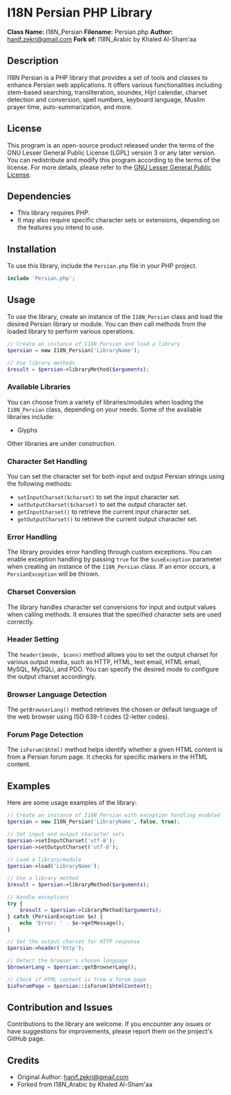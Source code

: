 # I18N Persian PHP Library

**Class Name:** I18N_Persian
**Filename:** Persian.php
**Author:** hanif.zekri@gmail.com
**Fork of:** I18N_Arabic by Khaled Al-Sham'aa

## Description

I18N Persian is a PHP library that provides a set of tools and classes to enhance Persian web applications. It offers various functionalities including stem-based searching, transliteration, soundex, Hijri calendar, charset detection and conversion, spell numbers, keyboard language, Muslim prayer time, auto-summarization, and more.

## License

This program is an open-source product released under the terms of the GNU Lesser General Public License (LGPL) version 3 or any later version. You can redistribute and modify this program according to the terms of the license. For more details, please refer to the [GNU Lesser General Public License](http://www.gnu.org/licenses/lgpl.txt).

## Dependencies

- This library requires PHP.
- It may also require specific character sets or extensions, depending on the features you intend to use.

## Installation

To use this library, include the `Persian.php` file in your PHP project.

```php
include 'Persian.php';
```

## Usage

To use the library, create an instance of the `I18N_Persian` class and load the desired Persian library or module. You can then call methods from the loaded library to perform various operations.

```php
// Create an instance of I18N_Persian and load a library
$persian = new I18N_Persian('LibraryName');

// Use library methods
$result = $persian->libraryMethod($arguments);
```

### Available Libraries

You can choose from a variety of libraries/modules when loading the `I18N_Persian` class, depending on your needs. Some of the available libraries include:

- Glyphs

Other libraries are under construction.

### Character Set Handling

You can set the character set for both input and output Persian strings using the following methods:

- `setInputCharset($charset)` to set the input character set.
- `setOutputCharset($charset)` to set the output character set.
- `getInputCharset()` to retrieve the current input character set.
- `getOutputCharset()` to retrieve the current output character set.

### Error Handling

The library provides error handling through custom exceptions. You can enable exception handling by passing `true` for the `$useException` parameter when creating an instance of the `I18N_Persian` class. If an error occurs, a `PersianException` will be thrown.

### Charset Conversion

The library handles character set conversions for input and output values when calling methods. It ensures that the specified character sets are used correctly.

### Header Setting

The `header($mode, $conn)` method allows you to set the output charset for various output media, such as HTTP, HTML, text email, HTML email, MySQL, MySQLi, and PDO. You can specify the desired mode to configure the output charset accordingly.

### Browser Language Detection

The `getBrowserLang()` method retrieves the chosen or default language of the web browser using ISO 639-1 codes (2-letter codes).

### Forum Page Detection

The `isForum($html)` method helps identify whether a given HTML content is from a Persian forum page. It checks for specific markers in the HTML content.

## Examples

Here are some usage examples of the library:

```php
// Create an instance of I18N_Persian with exception handling enabled
$persian = new I18N_Persian('LibraryName', false, true);

// Set input and output character sets
$persian->setInputCharset('utf-8');
$persian->setOutputCharset('utf-8');

// Load a library/module
$persian->load('LibraryName');

// Use a library method
$result = $persian->libraryMethod($arguments);

// Handle exceptions
try {
    $result = $persian->libraryMethod($arguments);
} catch (PersianException $e) {
    echo 'Error: ' . $e->getMessage();
}

// Set the output charset for HTTP response
$persian->header('http');

// Detect the browser's chosen language
$browserLang = $persian::getBrowserLang();

// Check if HTML content is from a forum page
$isForumPage = $persian::isForum($htmlContent);
```

## Contribution and Issues

Contributions to the library are welcome. If you encounter any issues or have suggestions for improvements, please report them on the project's GitHub page.

## Credits

- Original Author: hanif.zekri@gmail.com
- Forked from I18N_Arabic by Khaled Al-Sham'aa
